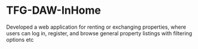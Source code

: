 # TFG-DAW-InHome
Developed a web application for renting or exchanging properties, where users can log in, register, and browse general property listings with filtering options etc
